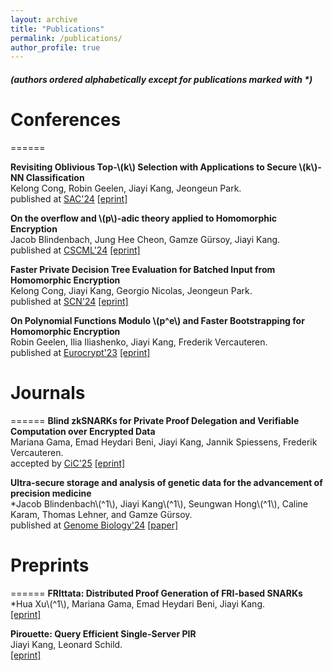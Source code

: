 ```yaml
---
layout: archive
title: "Publications"
permalink: /publications/
author_profile: true
---
```

##### (authors ordered alphabetically except for publications marked with *)

# Conferences
======

**Revisiting Oblivious Top-\\(k\\) Selection with Applications to Secure \\(k\\)-NN Classification**  
Kelong Cong, Robin Geelen, Jiayi Kang, Jeongeun Park.  
published at [SAC'24](https://sacworkshop.org/SAC24/) [[eprint]](https://eprint.iacr.org/2023/852)

**On the overflow and \\(p\\)-adic theory applied to Homomorphic Encryption**  
Jacob Blindenbach, Jung Hee Cheon, Gamze Gürsoy, Jiayi Kang.  
published at [CSCML'24](https://www.cscml.org/) [[eprint]](https://eprint.iacr.org/2024/1353)

**Faster Private Decision Tree Evaluation for Batched Input from Homomorphic Encryption**  
Kelong Cong, Jiayi Kang, Georgio Nicolas, Jeongeun Park.  
published at [SCN'24](https://scn.unisa.it/scn24/) [[eprint]](https://eprint.iacr.org/2024/662)

**On Polynomial Functions Modulo \\(p^e\\) and Faster Bootstrapping for Homomorphic Encryption**  
Robin Geelen, Ilia Iliashenko, Jiayi Kang, Frederik Vercauteren.  
published at [Eurocrypt'23](https://eurocrypt.iacr.org/2023/) [[eprint]](https://eprint.iacr.org/2022/1364)

# Journals 
======
**Blind zkSNARKs for Private Proof Delegation and Verifiable Computation over Encrypted Data**  
Mariana Gama, Emad Heydari Beni, Jiayi Kang, Jannik Spiessens, Frederik Vercauteren.  
accepted by [CiC'25](https://cic.iacr.org/) [[eprint]](https://eprint.iacr.org/2024/1684)


**Ultra-secure storage and analysis of genetic data for the advancement of precision medicine**  
*Jacob Blindenbach\\(^1\\), Jiayi Kang\\(^1\\), Seungwan Hong\\(^1\\), Caline Karam, Thomas Lehner, and Gamze Gürsoy.  
published at [Genome Biology'24](https://genomebiology.biomedcentral.com/) [[paper]](https://genomebiology.biomedcentral.com/articles/10.1186/s13059-024-03447-9)  

# Preprints
======
**FRIttata: Distributed Proof Generation of FRI-based SNARKs**  
*Hua Xu\\(^1\\), Mariana Gama, Emad Heydari Beni, Jiayi Kang.  
[[eprint]](https://eprint.iacr.org/2025/1285)

**Pirouette: Query Efficient Single-Server PIR**  
Jiayi Kang, Leonard Schild.  
[[eprint]](https://eprint.iacr.org/2025/680)
